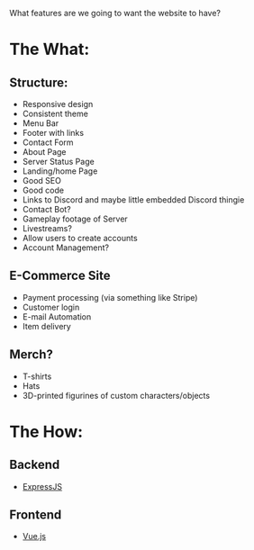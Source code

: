 What features are we going to want the website to have?

# The What:

## Structure:
- Responsive design
- Consistent theme
- Menu Bar
- Footer with links
- Contact Form
- About Page
- Server Status Page
- Landing/home Page
- Good SEO
- Good code
- Links to Discord and maybe little embedded Discord thingie
- Contact Bot?
- Gameplay footage of Server
- Livestreams?
- Allow users to create accounts
- Account Management?

## E-Commerce Site
- Payment processing (via something like Stripe)
- Customer login
- E-mail Automation
- Item delivery

## Merch?
- T-shirts
- Hats
- 3D-printed figurines of custom characters/objects


# The How:

## Backend
- [ExpressJS](https://expressjs.com/)

## Frontend
- [Vue.js](https://vuejs.org)
